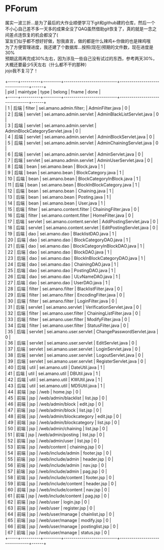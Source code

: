 # PForum

属实一波三折...是为了最后的大作业顺便学习下git和github建的仓库，然后一个不小心自己差不多一天多的成果全没了QAQ虽然借助git恢复了，真的就是一念之间差点连恢复的机会都没了(<br>
室友们似乎都不想好好做，恕我直言，做的都是什么辣鸡←你做的也是辣鸡哦<br>
为了方便管理进度，我还建了个数据库...按照(现在)预期的文件数，现在进度是30%<br>
预期这周再完成30%左右，因为涉及一些自己没有试过的东西，参考两天30%，大概还要最少5天左右（什么都不干的那种）<br>
jojo我不复习了！<br><br>
+-----+----------+---------+---------------------------+--------------------------------+------+<br>
| pid | maintype | type    | belong                    | fname                          | done |<br>
+-----+----------+---------+---------------------------+--------------------------------+------+<br>
|   1 | 后端     | filter  | sei.amano.admin.filter;   | AdminFilter.java               |    0 |<br>
|   2 | 后端     | servlet | sei.amano.admin.servlet   | AdminBlackListServlet.java     |    0 |<br>
|   3 | 后端     | servlet | sei.amano.admin.servlet   | AdminBlockCategoryServlet.java |    0 |<br>
|   4 | 后端     | servlet | sei.amano.admin.servlet   | AdminBlockServlet.java         |    0 |<br>
|   5 | 后端     | servlet | sei.amano.admin.servlet   | AdminChainingServlet.java      |    0 |<br>
|   6 | 后端     | servlet | sei.amano.admin.servlet   | AdminServlet.java              |    0 |<br>
|   7 | 后端     | servlet | sei.amano.admin.servlet   | AdminUserServlet.java          |    0 |<br>
|   8 | 后端     | bean    | sei.amano.bean            | Block.java                     |    1 |<br>
|   9 | 后端     | bean    | sei.amano.bean            | BlockCategory.java             |    1 |<br>
|  10 | 后端     | bean    | sei.amano.bean            | BlockCategoryInBlock.java      |    1 |<br>
|  11 | 后端     | bean    | sei.amano.bean            | BlockInBlockCategory.java      |    1 |<br>
|  12 | 后端     | bean    | sei.amano.bean            | Chaining.java                  |    1 |<br>
|  13 | 后端     | bean    | sei.amano.bean            | Posting.java                   |    1 |<br>
|  14 | 后端     | bean    | sei.amano.bean            | User.java                      |    1 |<br>
|  15 | 后端     | filter  | sei.amano.content.filter  | ChainingFilter.java            |    0 |<br>
|  16 | 后端     | filter  | sei.amano.content.filter  | HomeFilter.java                |    0 |<br>
|  17 | 后端     | servlet | sei.amano.content.servlet | AddPostingServlet.java         |    0 |<br>
|  18 | 后端     | servlet | sei.amano.content.servlet | EditPostingServlet.java        |    0 |<br>
|  19 | 后端     | dao     | sei.amano.dao             | BlacklistDAO.java              |    1 |<br>
|  20 | 后端     | dao     | sei.amano.dao             | BlockCategoryDAO.java          |    1 |<br>
|  21 | 后端     | dao     | sei.amano.dao             | BlockCategoryInBlockDAO.java   |    1 |<br>
|  22 | 后端     | dao     | sei.amano.dao             | BlockDAO.java                  |    1 |<br>
|  23 | 后端     | dao     | sei.amano.dao             | BlockInBlockCategoryDAO.java   |    1 |<br>
|  24 | 后端     | dao     | sei.amano.dao             | ChainingDAO.java               |    1 |<br>
|  25 | 后端     | dao     | sei.amano.dao             | PostingDAO.java                |    1 |<br>
|  26 | 后端     | dao     | sei.amano.dao             | ULvNameDAO.java                |    1 |<br>
|  27 | 后端     | dao     | sei.amano.dao             | UserDAO.java                   |    1 |<br>
|  28 | 后端     | filter  | sei.amano.filter          | BlacklistFilter.java           |    0 |<br>
|  29 | 后端     | filter  | sei.amano.filter          | EncodingFilter.java            |    0 |<br>
|  30 | 后端     | filter  | sei.amano.filter          | LoginFilter.java               |    0 |<br>
|  31 | 后端     | servlet | sei.amano.servlet         | VerificationServlet.java       |    0 |<br>
|  32 | 后端     | filter  | sei.amano.user.filter     | ChainingListFilter.java        |    0 |<br>
|  33 | 后端     | filter  | sei.amano.user.filter     | ModifyFilter.java              |    0 |<br>
|  34 | 后端     | filter  | sei.amano.user.filter     | StatusFilter.java              |    0 |<br>
|  35 | 后端     | servlet | sei.amano.user.servlet    | ChangePasswordServlet.java     |    0 |<br>
|  36 | 后端     | servlet | sei.amano.user.servlet    | EditServlet.java               |    0 |<br>
|  37 | 后端     | servlet | sei.amano.user.servlet    | LoginServlet.java              |    0 |<br>
|  38 | 后端     | servlet | sei.amano.user.servlet    | LogoutServlet.java             |    0 |<br>
|  39 | 后端     | servlet | sei.amano.user.servlet    | RegisterServlet.java           |    0 |<br>
|  40 | 后端     | util    | sei.amano.util            | DateUtil.java                  |    1 |<br>
|  41 | 后端     | util    | sei.amano.util            | DBUtil.java                    |    1 |<br>
|  42 | 后端     | util    | sei.amano.util            | KWUtil.java                    |    1 |<br>
|  43 | 后端     | util    | sei.amano.util            | MD5Util.java                   |    1 |<br>
|  44 | 前端     | jsp     | /web                      | home.jsp                       |    0 |<br>
|  45 | 前端     | jsp     | /web/admin/blacklist      | list.jsp                       |    0 |<br>
|  46 | 前端     | jsp     | /web/admin/block          | edit.jsp                       |    0 |<br>
|  47 | 前端     | jsp     | /web/admin/block          | list.jsp                       |    0 |<br>
|  48 | 前端     | jsp     | /web/admin/blockcategory  | edit.jsp                       |    0 |<br>
|  49 | 前端     | jsp     | /web/admin/blockcategory  | list.jsp                       |    0 |<br>
|  50 | 前端     | jsp     | /web/admin/chaining       | list.jsp                       |    0 |<br>
|  51 | 前端     | jsp     | /web/admin/posting        | list.jsp                       |    0 |<br>
|  52 | 前端     | jsp     | /web/admin/user           | list.jsp                       |    0 |<br>
|  53 | 前端     | jsp     | /web/content              | chaining.jsp                   |    0 |<br>
|  54 | 前端     | jsp     | /web/include/admin        | footer.jsp                     |    0 |<br>
|  55 | 前端     | jsp     | /web/include/admin        | header.jsp                     |    0 |<br>
|  56 | 前端     | jsp     | /web/include/admin        | nav.jsp                        |    0 |<br>
|  57 | 前端     | jsp     | /web/include/admin        | pag.jsp                        |    0 |<br>
|  58 | 前端     | jsp     | /web/include/content      | footer.jsp                     |    0 |<br>
|  59 | 前端     | jsp     | /web/include/content      | header.jsp                     |    0 |<br>
|  60 | 前端     | jsp     | /web/include/content      | nav.jsp                        |    0 |<br>
|  61 | 前端     | jsp     | /web/include/content      | pag.jsp                        |    0 |<br>
|  62 | 前端     | jsp     | /web/user                 | login.jsp                      |    0 |<br>
|  63 | 前端     | jsp     | /web/user                 | register.jsp                   |    0 |<br>
|  64 | 前端     | jsp     | /web/user/manage          | chainlist.jsp                  |    0 |<br>
|  65 | 前端     | jsp     | /web/user/manage          | modify.jsp                     |    0 |<br>
|  66 | 前端     | jsp     | /web/user/manage          | postinglist.jsp                |    0 |<br>
|  67 | 前端     | jsp     | /web/user/manage          | status.jsp                     |    0 |<br>
+-----+----------+---------+---------------------------+--------------------------------+------+<br>
